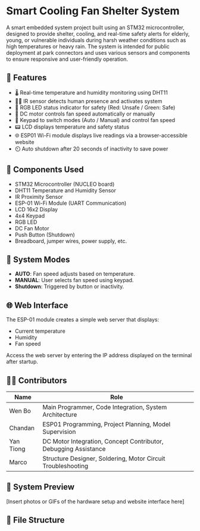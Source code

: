 # Smart Cooling Fan Shelter System

A smart embedded system project built using an STM32 microcontroller, designed to provide shelter, cooling, and real-time safety alerts for elderly, young, or vulnerable individuals during harsh weather conditions such as high temperatures or heavy rain. The system is intended for public deployment at park connectors and uses various sensors and components to ensure responsive and user-friendly operation.

## 🌟 Features

- 🌡️ Real-time temperature and humidity monitoring using DHT11
- 🚶‍♂️ IR sensor detects human presence and activates system
- 🌈 RGB LED status indicator for safety (Red: Unsafe / Green: Safe)
- 💨 DC motor controls fan speed automatically or manually
- 🔢 Keypad to switch modes (Auto / Manual) and control fan speed
- 📟 LCD displays temperature and safety status
- 🌐 ESP01 Wi-Fi module displays live readings via a browser-accessible website
- ⏲️ Auto shutdown after 20 seconds of inactivity to save power

## 🧩 Components Used

- STM32 Microcontroller (NUCLEO board)
- DHT11 Temperature and Humidity Sensor
- IR Proximity Sensor
- ESP-01 Wi-Fi Module (UART Communication)
- LCD 16x2 Display
- 4x4 Keypad
- RGB LED
- DC Fan Motor
- Push Button (Shutdown)
- Breadboard, jumper wires, power supply, etc.

## 🔧 System Modes

- **AUTO**: Fan speed adjusts based on temperature.
- **MANUAL**: User selects fan speed using keypad.
- **Shutdown**: Triggered by button or inactivity.

## 🌐 Web Interface

The ESP-01 module creates a simple web server that displays:
- Current temperature
- Humidity
- Fan speed

Access the web server by entering the IP address displayed on the terminal after startup.

## 👨‍💻 Contributors

| Name       | Role                                                                 |
|------------|----------------------------------------------------------------------|
| Wen Bo     | Main Programmer, Code Integration, System Architecture               |
| Chandan    | ESP01 Programming, Project Planning, Model Supervision               |
| Yan Tiong  | DC Motor Integration, Concept Contributor, Debugging Assistance      |
| Marco      | Structure Designer, Soldering, Motor Circuit Troubleshooting         |

## 📸 System Preview

[Insert photos or GIFs of the hardware setup and website interface here]

## 📁 File Structure

